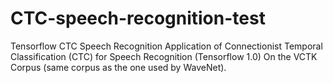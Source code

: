 # CTC-speech-recognition-test
Tensorflow CTC Speech Recognition
Application of Connectionist Temporal Classification (CTC) for Speech Recognition (Tensorflow 1.0)
On the VCTK Corpus (same corpus as the one used by WaveNet).

